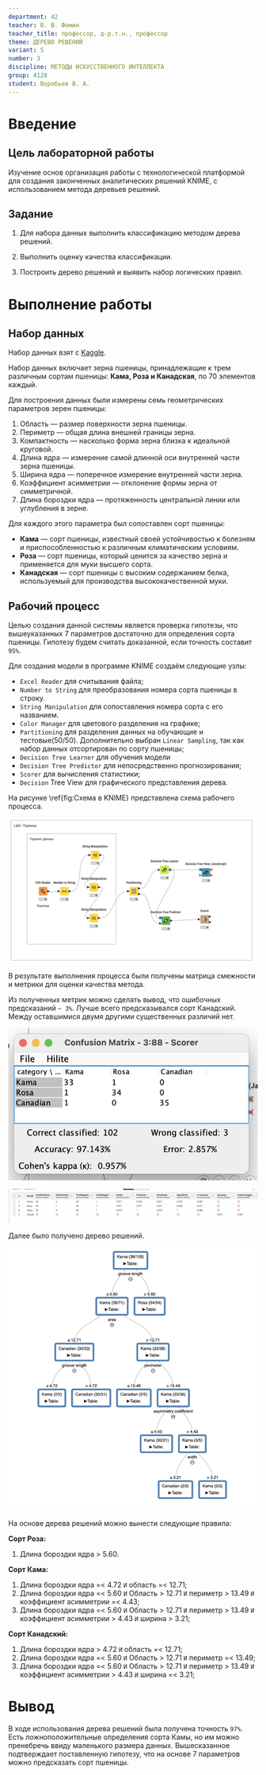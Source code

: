 ```yaml
---
department: 42
teacher: В. В. Фомин
teacher_title: профессор, д-р.т.н., профессор
theme: ДЕРЕВО РЕШЕНИЙ
variant: 5
number: 3
discipline: МЕТОДЫ ИСКУССТВЕННОГО ИНТЕЛЛЕКТА
group: 4128
student: Воробьев В. А.
---
```


# Введение

## Цель лабораторной работы

Изучение основ организация работы с технологической платформой
для создания законченных аналитических решений KNIME, с 
использованием метода деревьев решений.

## Задание

1. Для набора данных выполнить классификацию методом дерева
решений.

2. Выполнить оценку качества классификации.

3. Построить дерево решений и выявить набор логических правил.

# Выполнение работы

## Набор данных

Набор данных взят с [Kaggle](https://www.kaggle.com/datasets/sudhanshu2198/wheat-variety-classification).

Набор данных включает зерна пшеницы, принадлежащие к трем различным сортам пшеницы: **Кама, Роза и Канадская**, по 70 элементов каждый.

Для построения данных были измерены семь геометрических параметров зерен пшеницы:

1) Область — размер поверхности зерна пшеницы.
2) Периметр — общая длина внешней границы зерна.
3) Компактность — насколько форма зерна близка к идеальной круговой.
4) Длина ядра — измерение самой длинной оси внутренней части зерна пшеницы.
5) Ширина ядра — поперечное измерение внутренней части зерна.
6) Коэффициент асимметрии — отклонение формы зерна от симметричной.
7) Длина бороздки ядра — протяженность центральной линии или углубления в зерне.

Для каждого этого параметра был сопоставлен сорт пшеницы:

- **Кама** — сорт пшеницы, известный своей устойчивостью к болезням и приспособленностью к различным климатическим условиям.
- **Роза** — сорт пшеницы, который ценится за качество зерна и применяется для муки высшего сорта.
- **Канадская** — сорт пшеницы с высоким содержанием белка, используемый для производства высококачественной муки.

## Рабочий процесс

Целью создания данной системы является проверка гипотезы,
что вышеуказанных 7 параметров достаточно для определения сорта пшеницы. Гипотезу будем считать доказанной, если точность составит `95%`.

Для создания модели в программе KNIME создаём следующие узлы:

- `Excel Reader` для считывания файла;
- `Number to String` для преобразования номера сорта пшеницы в строку.
- `String Manipulation` для сопоставления номера сорта с его названием.
- `Color Manager` для цветового разделения на графике;
- `Partitioning` для разделения данных на обучающие и тестовые(50/50). Дополнительно выбран `Linear Sampling`, так как набор данных отсортирован по сорту пшеницы;
- `Decision Tree Learner` для обучения модели
- `Decision Tree Predictor` для непосредственно прогнозирования;
- `Scorer` для вычисления статистики;
- `Decision` Tree View для графического представления дерева.

На рисунке \ref{fig:Cхема в KNIME} представлена схема рабочего процесса.

![Cхема в KNIME](report_images/image.png)

В результате выполнения процесса были получены матрица смежности и метрики для оценки качества метода.

Из полученных метрик можно сделать вывод, что ошибочных предсказаний `~ 3%`. Лучше всего предсказывался сорт Канадский. Между оставшимися двумя другими существенных различий нет.

![Матрица смежности](report_images/image-1.png)

![Метрики оценки качества](report_images/image-2.png)

Далее было получено дерево решений.

![Дерево решений](report_images/image-3.png)

На основе дерева решений можно вынести следующие правила:

**Сорт Роза:**

1) Длина бороздки ядра > 5.60.

**Cорт Кама:**

1) Длина бороздки ядра =< 4.72 `И` область =< 12.71;
2) Длина бороздки ядра =< 5.60 `И` Область > 12.71 `И` периметр > 13.49 `И` коэффициент асимметрии =< 4.43;
3) Длина бороздки ядра =< 5.60 `И` Область > 12.71 `И` периметр > 13.49 `И` коэффициент асимметрии > 4.43 `И` ширина > 3.21;

**Cорт Канадский:**

1) Длина бороздки ядра > 4.72 `И` область =< 12.71;
2) Длина бороздки ядра =< 5.60 `И` Область > 12.71 `И` периметр =< 13.49;
3) Длина бороздки ядра =< 5.60 `И` Область > 12.71 `И` периметр > 13.49 `И` коэффициент асимметрии > 4.43 `И` ширина =< 3.21;

# Вывод

В ходе использования дерева решений была получена точность `97%`. Есть ложноположительные определения сорта Камы, но им можно пренебречь ввиду маленького размера данных. Вышесказанное подтверждает поставленную гипотезу, что на основе 7 параметров можно предсказать сорт пшеницы.
